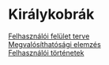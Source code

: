 # Királykobrák

[Felhasználói felület terve](https://szofttech.inf.elte.hu/szt-ab-2020212/group-05/kiralykobrak/-/wikis/User-Interface-Design)  
[Megvalósíthatósági elemzés](https://szofttech.inf.elte.hu/szt-ab-2020212/group-05/kiralykobrak/-/wikis/Feasibility-study)  
[Felhasználói történetek](https://szofttech.inf.elte.hu/szt-ab-2020212/group-05/kiralykobrak/-/wikis/Felhaszn%C3%A1l%C3%B3i-t%C3%B6rt%C3%A9netek)
